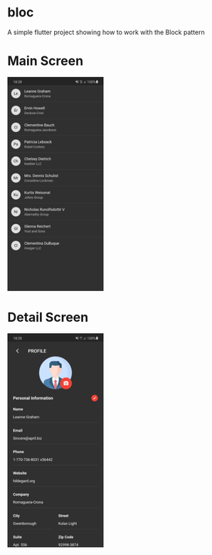 # bloc

A simple flutter project showing how to work with the Block pattern

# Main Screen
<img height="480px" src="https://github.com/alexklars/flutterBlocExample/blob/main/screens/main.jpg">

# Detail Screen
<img height="480px" src="https://github.com/alexklars/flutterBlocExample/blob/main/screens/detail.jpg">